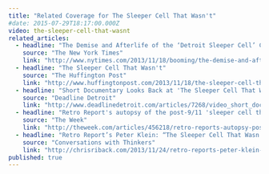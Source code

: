 ```yaml
---
title: "Related Coverage for The Sleeper Cell That Wasn't"
#date: 2015-07-29T18:17:00.000Z
video: the-sleeper-cell-that-wasnt
related_articles:
  - headline: "The Demise and Afterlife of the ‘Detroit Sleeper Cell’ Case"
    source: "The New York Times"
    link: "http://www.nytimes.com/2013/11/18/booming/the-demise-and-afterlife-of-the-detroit-sleeper-cell-case.html?ref=booming"
  - headline: "The Sleeper Cell That Wasn't"
    source: "The Huffington Post"
    link: "http://www.huffingtonpost.com/2013/11/18/the-sleeper-cell-that-wasnt_n_4289944.html"
  - headline: "Short Documentary Looks Back at 'The Sleeper Cell That Wasn't'"
    source: "Deadline Detroit"
    link: "http://www.deadlinedetroit.com/articles/7268/video_short_documentary_looks_back_at_the_sleeper_cell_that_wasn_t#.VbkXiBNViko"
  - headline: "Retro Report's autopsy of the post-9/11 'sleeper cell that wasn't"
    source: "The Week"
    link: "http://theweek.com/articles/456218/retro-reports-autopsy-post911-sleeper-cell-that-wasnt"
  - headline: "Retro Report’s Peter Klein: “The Sleeper Cell That Wasn’t”"
    source: "Conversations with Thinkers"
    link: "http://chrisriback.com/2013/11/24/retro-reports-peter-klein-the-sleeper-cell-that-wasnt/"
published: true
---
```


